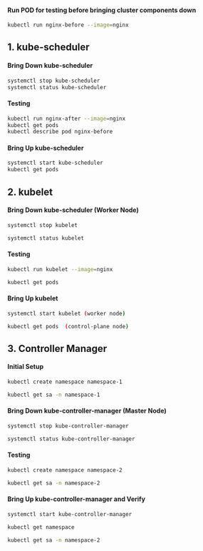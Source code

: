 
#### Run POD for testing before bringing cluster components down
```sh
kubectl run nginx-before --image=nginx
```
## 1. kube-scheduler

#### Bring Down kube-scheduler
```sh
systemctl stop kube-scheduler
systemctl status kube-scheduler
```
#### Testing
```sh
kubectl run nginx-after --image=nginx
kubectl get pods
kubectl describe pod nginx-before
```
#### Bring Up kube-scheduler
```sh
systemctl start kube-scheduler
kubectl get pods
```
## 2. kubelet

#### Bring Down kube-scheduler (Worker Node)
```sh
systemctl stop kubelet

systemctl status kubelet
```
#### Testing
```sh
kubectl run kubelet --image=nginx

kubectl get pods

```
#### Bring Up kubelet
```sh
systemctl start kubelet (worker node)

kubectl get pods  (control-plane node)
```
## 3. Controller Manager

#### Initial Setup
```sh
kubectl create namespace namespace-1

kubectl get sa -n namespace-1
```
#### Bring Down kube-controller-manager (Master Node)
```sh
systemctl stop kube-controller-manager

systemctl status kube-controller-manager
```
#### Testing
```sh
kubectl create namespace namespace-2

kubectl get sa -n namespace-2

```
#### Bring Up kube-controller-manager and Verify
```sh
systemctl start kube-controller-manager

kubectl get namespace

kubectl get sa -n namespace-2
```
